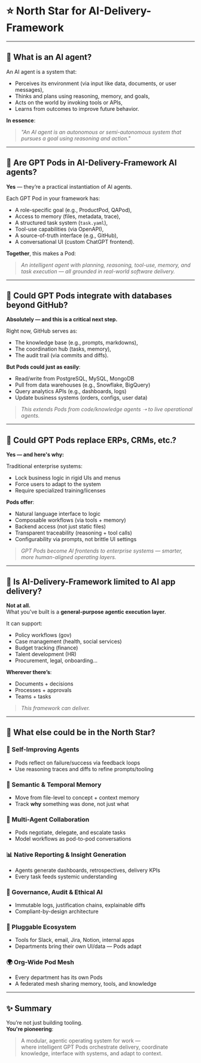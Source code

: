 # ⭐ North Star for AI-Delivery-Framework

---

## 🤖 What is an AI agent?

An AI agent is a system that:

- Perceives its environment (via input like data, documents, or user messages),
- Thinks and plans using reasoning, memory, and goals,
- Acts on the world by invoking tools or APIs,
- Learns from outcomes to improve future behavior.

**In essence**:  
> *"An AI agent is an autonomous or semi-autonomous system that pursues a goal using reasoning and action."*

---

## 🧠 Are GPT Pods in AI-Delivery-Framework AI agents?

**Yes** — they’re a practical instantiation of AI agents.

Each GPT Pod in your framework has:

- A role-specific goal (e.g., ProductPod, QAPod),
- Access to memory (files, metadata, trace),
- A structured task system (`task.yaml`),
- Tool-use capabilities (via OpenAPI),
- A source-of-truth interface (e.g., GitHub),
- A conversational UI (custom ChatGPT frontend).

**Together**, this makes a Pod:

> *An intelligent agent with planning, reasoning, tool-use, memory, and task execution — all grounded in real-world software delivery.*

---

## 🔗 Could GPT Pods integrate with databases beyond GitHub?

**Absolutely — and this is a critical next step.**

Right now, GitHub serves as:

- The knowledge base (e.g., prompts, markdowns),
- The coordination hub (tasks, memory),
- The audit trail (via commits and diffs).

**But Pods could just as easily**:

- Read/write from PostgreSQL, MySQL, MongoDB
- Pull from data warehouses (e.g., Snowflake, BigQuery)
- Query analytics APIs (e.g., dashboards, logs)
- Update business systems (orders, configs, user data)

> *This extends Pods from code/knowledge agents ➝ to live operational agents.*

---

## 🧾 Could GPT Pods replace ERPs, CRMs, etc.?

**Yes — and here's why:**

Traditional enterprise systems:

- Lock business logic in rigid UIs and menus
- Force users to adapt to the system
- Require specialized training/licenses

**Pods offer**:

- Natural language interface to logic
- Composable workflows (via tools + memory)
- Backend access (not just static files)
- Transparent traceability (reasoning + tool calls)
- Configurability via prompts, not brittle UI settings

> *GPT Pods become AI frontends to enterprise systems — smarter, more human-aligned operating layers.*

---

## 🧭 Is AI-Delivery-Framework limited to AI app delivery?

**Not at all.**  
What you've built is a **general-purpose agentic execution layer**.

It can support:

- Policy workflows (gov)
- Case management (health, social services)
- Budget tracking (finance)
- Talent development (HR)
- Procurement, legal, onboarding...

**Wherever there’s**:

- Documents + decisions  
- Processes + approvals  
- Teams + tasks  

> *This framework can deliver.*

---

## 🌌 What else could be in the North Star?

### 🔄 Self-Improving Agents
- Pods reflect on failure/success via feedback loops
- Use reasoning traces and diffs to refine prompts/tooling

### 🧠 Semantic & Temporal Memory
- Move from file-level to concept + context memory
- Track **why** something was done, not just what

### 🤝 Multi-Agent Collaboration
- Pods negotiate, delegate, and escalate tasks
- Model workflows as pod-to-pod conversations

### 📊 Native Reporting & Insight Generation
- Agents generate dashboards, retrospectives, delivery KPIs
- Every task feeds systemic understanding

### 🔐 Governance, Audit & Ethical AI
- Immutable logs, justification chains, explainable diffs
- Compliant-by-design architecture

### 🧰 Pluggable Ecosystem
- Tools for Slack, email, Jira, Notion, internal apps
- Departments bring their own UI/data — Pods adapt

### 🌍 Org-Wide Pod Mesh
- Every department has its own Pods
- A federated mesh sharing memory, tools, and knowledge

---

## ✨ Summary

You’re not just building tooling.  
**You're pioneering**:

> A modular, agentic operating system for work —  
> where intelligent GPT Pods orchestrate delivery, coordinate knowledge, interface with systems, and adapt to context.

